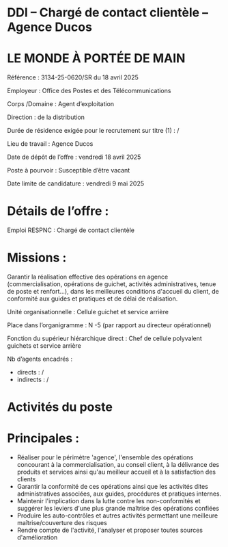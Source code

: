# DDI – Chargé de contact clientèle – Agence Ducos

# LE MONDE À PORTÉE DE MAIN

Référence : 3134-25-0620/SR du 18 avril 2025

Employeur : Office des Postes et des Télécommunications

Corps /Domaine : Agent d’exploitation

Direction : de la distribution

Durée de résidence exigée pour le recrutement sur titre (1) : /

Lieu de travail : Agence Ducos

Date de dépôt de l’offre : vendredi 18 avril 2025

Poste à pourvoir : Susceptible d’être vacant

Date limite de candidature : vendredi 9 mai 2025

# Détails de l’offre :

Emploi RESPNC : Chargé de contact clientèle

# Missions :

Garantir la réalisation effective des opérations en agence (commercialisation, opérations de guichet, activités administratives, tenue de poste et renfort…), dans les meilleures conditions d'accueil du client, de conformité aux guides et pratiques et de délai de réalisation.

Unité organisationnelle : Cellule guichet et service arrière

Place dans l’organigramme : N -5 (par rapport au directeur opérationnel)

Fonction du supérieur hiérarchique direct : Chef de cellule polyvalent guichets et service arrière

Nb d’agents encadrés :

- directs : /
- indirects : /

# Activités du poste

# Principales :

- Réaliser pour le périmètre 'agence', l'ensemble des opérations concourant à la commercialisation, au conseil client, à la délivrance des produits et services ainsi qu'au meilleur accueil et à la satisfaction des clients
- Garantir la conformité de ces opérations ainsi que les activités dites administratives associées, aux guides, procédures et pratiques internes.
- Maintenir l'implication dans la lutte contre les non-conformités et suggérer les leviers d'une plus grande maîtrise des opérations confiées
- Produire les auto-contrôles et autres activités permettant une meilleure maîtrise/couverture des risques
- Rendre compte de l'activité, l'analyser et proposer toutes sources d'amélioration